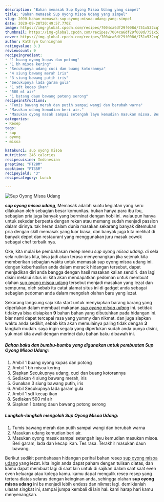 ```yaml
---
description: "Bahan memasak Sup Oyong Misoa Udang yang simpel"
title: "Bahan memasak Sup Oyong Misoa Udang yang simpel"
slug: 2090-bahan-memasak-sup-oyong-misoa-udang-yang-simpel
date: 2020-09-28T20:49:57.770Z
image: https://img-global.cpcdn.com/recipes/7004ca6df29f008d/751x532cq70/sup-oyong-misoa-udang-foto-resep-utama.jpg
thumbnail: https://img-global.cpcdn.com/recipes/7004ca6df29f008d/751x532cq70/sup-oyong-misoa-udang-foto-resep-utama.jpg
cover: https://img-global.cpcdn.com/recipes/7004ca6df29f008d/751x532cq70/sup-oyong-misoa-udang-foto-resep-utama.jpg
author: Kathryn Cunningham
ratingvalue: 3.3
reviewcount: 9
recipeingredient:
- "1 buang oyong kupas dan potong"
- "1 bh misoa kering"
- "Secukupnya udang cuci dan buang kotorannya"
- "4 siung bawang merah iris"
- "3 siung bawang putih iris"
- "Secukupnya lada garam gula"
- "1 sdt kecap ikan"
- "500 ml air"
- "1 batang daun bawang potong serong"
recipeinstructions:
- "Tumis bawang merah dan putih sampai wangi dan berubah warna"
- "Masukan udang kemudian beri air."
- "Masukan oyong masak sampai setengah layu kemudian masukan misoa. Beri garam, lada dan kecap ikan. Tes rasa. Terakhir masukan daun bawang."
categories:
- Resep
tags:
- sup
- oyong
- misoa

katakunci: sup oyong misoa 
nutrition: 246 calories
recipecuisine: Indonesian
preptime: "PT28M"
cooktime: "PT35M"
recipeyield: "3"
recipecategory: Lunch

---
```



![Sup Oyong Misoa Udang](https://img-global.cpcdn.com/recipes/7004ca6df29f008d/751x532cq70/sup-oyong-misoa-udang-foto-resep-utama.jpg)

<b><i>sup oyong misoa udang</i></b>, Memasak adalah suatu kegiatan yang seru dilakukan oleh sebagian besar komunitas. bukan hanya para ibu ibu, sebagian pria juga banyak yang berminat dengan hobi ini. walaupun hanya untuk sekedar berpesta dengan rekan atau memang sudah menjadi passion dalam dirinya. tak heran dalam dunia masakan sekarang banyak ditemukan pria dengan skill memasak yang luar biasa, dan banyak juga kita melihat di banyak depot dan restaurant yang menggunakan juru masak cowok sebagai chef terbaik nya.



Oke, kita mulai ke pembahasan resep menu <i>sup oyong misoa udang</i>. di sela sela rutinitas kita, bisa jadi akan terasa menyenangkan jika sejenak kita memberikan sebagian waktu untuk memasak sup oyong misoa udang ini. dengan keberhasilan anda dalam meracik hidangan tersebut, dapat menjadikan diri anda bangga dengan hasil masakan kalian sendiri. dan lagi disini melalui situs ini kita akan mendapatkan pedoman untuk membuat olahan <u>sup oyong misoa udang</u> tersebut menjadi masakan yang lezat dan sempurna, oleh sebab itu catat alamat situs ini di gadget anda sebagai sebagian pedoman anda dalam mengolah olahan baru yang lezat.


Sekarang langsung saja kita start untuk menyiapkan barang barang yang diperlukan dalam membuat makanan <u><i>sup oyong misoa udang</i></u> ini. setidak tidaknya bisa disiapkan <b>9</b> bahan bahan yang dibutuhkan pada hidangan ini. biar nanti dapat tercapai rasa yang yummy dan nikmat. dan juga siapkan waktu anda sedikit, sebab kita akan memulainya paling tidak dengan <b>3</b> langkah mudah. saya ingin segala yang diperlukan sudah anda punya disini, yuk mari kita awali dengan merinci dulu bahan baku dibawah ini.

<!--inarticleads1-->

##### Bahan baku dan bumbu-bumbu yang digunakan untuk pembuatan Sup Oyong Misoa Udang:

1. Ambil 1 buang oyong kupas dan potong
1. Ambil 1 bh misoa kering
1. Siapkan Secukupnya udang, cuci dan buang kotorannya
1. Sediakan 4 siung bawang merah, iris
1. Gunakan 3 siung bawang putih, iris
1. Ambil Secukupnya lada garam gula
1. Ambil 1 sdt kecap ikan
1. Sediakan 500 ml air
1. Siapkan 1 batang daun bawang potong serong




<!--inarticleads2-->

##### Langkah-langkah mengolah Sup Oyong Misoa Udang:

1. Tumis bawang merah dan putih sampai wangi dan berubah warna
1. Masukan udang kemudian beri air.
1. Masukan oyong masak sampai setengah layu kemudian masukan misoa. Beri garam, lada dan kecap ikan. Tes rasa. Terakhir masukan daun bawang.




Berikut sedikit pembahasan hidangan perihal bahan resep <u>sup oyong misoa udang</u> yang lezat. kita ingin anda dapat paham dengan tulisan diatas, dan kamu dapat membuat lagi di saat lain untuk di sajikan dalam saat saat even even keluarga atau kolega kamu. kamu dapat mengulik resep resep yang tertera diatas selaras dengan keinginan anda, sehingga olahan <b>sup oyong misoa udang</b> ini bs menjadi lebih endess dan nikmat lagi. demikianlah ulasan singkat ini, sampai jumpa kembali di lain hal. kami harap hari kamu menyenangkan.
